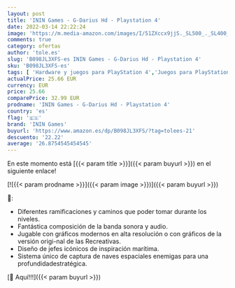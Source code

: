 ```yaml
---
layout: post
title: 'ININ Games - G-Darius Hd - Playstation 4'
date: 2022-03-14 22:22:24
image: 'https://m.media-amazon.com/images/I/51ZXccx9jjS._SL500_._SL400_.jpg'
comments: true
category: ofertas
author: 'tole.es'
slug: 'B098JL3XFS-es ININ Games - G-Darius Hd - Playstation 4'
sku: 'B098JL3XFS-es'
tags: [ 'Hardware y juegos para PlayStation 4','Juegos para PlayStation 4','Videojuegos','inin games','playstation', ]
actualPrice: 25.66 EUR
currency: EUR
price: 25.66
comparePrice: 32.99 EUR
prodname: 'ININ Games - G-Darius Hd - Playstation 4'
country: 'es'
flag: '🇪🇸'
brand: 'ININ Games'
buyurl: 'https://www.amazon.es/dp/B098JL3XFS/?tag=tolees-21'
descuento: '22.22'
average: '26.8754545454545'
---
```


En este momento está [{{< param title >}}]({{< param buyurl >}}) en el siguiente enlace!

[![{{< param prodname >}}]({{< param image >}})]({{< param buyurl >}})

🔎:

- Diferentes ramificaciones y caminos que poder tomar durante los niveles.
- Fantástica composición de la banda sonora y audio.
- Jugable con gráficos modernos en alta resolución o con gráficos de la versión origi-nal de las Recreativas.
- Diseño de jefes icónicos de inspiración marítima.
- Sistema único de captura de naves espaciales enemigas para una profundidadestratégica.

[🛒 Aquí!!!]({{< param buyurl >}})
